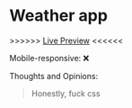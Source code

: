 <h1>Weather app</h1>

\>>\>>\>>   <a href="https://atlexeide.github.io/weather-app/dist/index.html">Live Preview</a>   <<<<<<

Mobile-responsive: ❌

Thoughts and Opinions:
>Honestly, fuck css